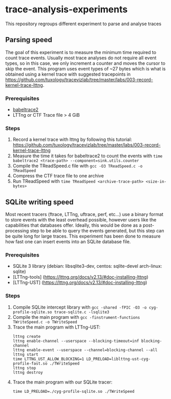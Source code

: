 # trace-analysis-experiments

This repository regroups different experiment to parse and analyse traces

## Parsing speed

The goal of this experiment is to measure the minimum time required to count trace events. Usually most trace analyses do not require all event types, so in this case, we only increment a counter and moves the cursor to skip the event. This program uses event types of ~27 bytes which is what is obtained using a kernel trace with suggested tracepoints in https://github.com/tuxology/tracevizlab/tree/master/labs/003-record-kernel-trace-lttng.

### Prerequisites

- [babeltrace2](https://babeltrace.org/#bt2-get)
- LTTng or CTF Trace file > 4 GiB

### Steps

1. Record a kernel trace with lttng by following this tutorial: https://github.com/tuxology/tracevizlab/tree/master/labs/003-record-kernel-trace-lttng
2. Measure the time it takes for babeltrace2 to count the events with `time babeltrace2 <trace-path> --component=sink.utils.counter`
3. Compile the TReadSpeed.c file with `gcc -O3 TReadSpeed.c -o TReadSpeed`
4. Compress the CTF trace file to one archive
5. Run TReadSpeed with `time TReadSpeed <archive-trace-path> <size-in-bytes>`


## SQLite writing speed

Most recent tracers (ftrace, LTTng, uftrace, perf, etc...) use a binary format to store events with the least overhead possible, however users like the capabilities that databases offer. Ideally, this would be done as a post-processing step to be able to query the events generated, but this step can be quite long for large traces. This experiment has been done to measure how fast one can insert events into an SQLite database file.

### Prerequisites

- SQLite 3 library (debian: libsqlite3-dev, centos: sqlite-devel arch-linux: sqlite)
- [LTTng-tools] (https://lttng.org/docs/v2.13/#doc-installing-lttng)
- [LTTng-UST] (https://lttng.org/docs/v2.13/#doc-installing-lttng)

### Steps

1. Compile SQLite intercept library with `gcc -shared -fPIC -O3 -o cyg-profile-sqlite.so trace-sqlite.c -lsqlite3`
2. Compile the main program with `gcc -finstrument-functions TWriteSpeed.c -o TWriteSpeed`
3. Trace the main program with LTTng-UST:
    ```
    lttng create
    lttng enable-channel --userspace --blocking-timeout=inf blocking-channel
    lttng enable-event --userspace --channel=blocking-channel --all
    lttng start
    time LTTNG_UST_ALLOW_BLOCKING=1 LD_PRELOAD=liblttng-ust-cyg-profile-fast.so ./TWriteSpeed
    lttng stop
    lttng destroy
    ```
4. Trace the main program with our SQLite tracer:
    ```
    time LD_PRELOAD=./cyg-profile-sqlite.so ./TWriteSpeed
    ```
